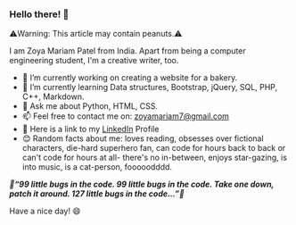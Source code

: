 ### Hello there! 👋

⚠️Warning: This article may contain peanuts.⚠️

I am Zoya Mariam Patel from India. Apart from being a computer engineering student, I'm a creative writer, too.

- 🔨 I’m currently working on creating a website for a bakery.
- 📖 I’m currently learning Data structures, Bootstrap, jQuery, SQL, PHP, C++, Markdown.
- 💬 Ask me about Python, HTML, CSS.
- 📫 Feel free to contact me on: zoyamariam7@gmail.com
- 🔗 Here is a link to my [LinkedIn](https://linkedin.com/in/zoya-patel-570626213/) Profile
- 😊 Random facts about me: loves reading, obsesses over fictional characters, die-hard superhero fan, can code for hours back to back or can't code for hours at all- there's no in-between, enjoys star-gazing, is into music, is a cat-person, fooooodddd.

***📜“99 little bugs in the code. 99 little bugs in the code. Take one down, patch it around. 127 little bugs in the code…”📜***



Have a nice day! 😄
